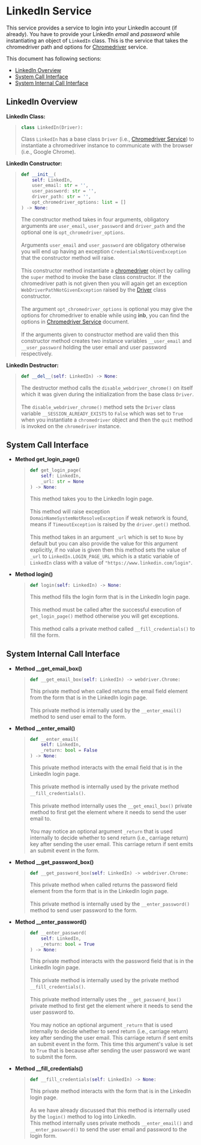 # LinkedIn Service

This service provides a service to login into your LinkedIn account (if already). You have to provide your LinkedIn _email_ and
_password_ while instantiating an object of `LinkedIn` class. This is the service that takes the chromedriver path and options for
[Chromedriver][_chromedriver_service] service.

This document has following sections:

- [LinkedIn Overview](#linkedin-overview)
- [System Call Interface](#system-call-interface)
- [System Internal Call Interface](#system-internal-call-interface)

## LinkedIn Overview

**LinkedIn Class:**

> ```python
> class LinkedIn(Driver):
> ```
>
> Class `LinkedIn` has a base class `Driver` (i.e., [Chromedriver Service][_chromedriver_service]) to instantiate a chromedriver
> instance to communicate with the browser (i.e., Google Chrome).

**LinkedIn Constructor:**

> ```python
> def __init__(
>     self: LinkedIn,
>     user_email: str = '',
>     user_password: str = '',
>     driver_path: str = '',
>     opt_chromedriver_options: list = []
> ) -> None:
> ```
>
> The constructor method takes in four arguments, obligatory arguments are `user_email`, `user_password` and `driver_path` and the
> optional one is `opt_chromedriver_options`.
> <br><br>
> Arguments `user_email` and `user_password` are obligatory otherwise you will end up having an exception
> `CredentialsNotGivenException` that the constructor method will raise.
> <br><br>
> This constructor method instantiate a [chromedriver][_chromedriver_service] object by calling the `super` method to invoke the
> base class constructor. If the chromedriver path is not given then you will again get an exception
> `WebDriverPathNotGivenException` raised by the [Driver][_chromedriver_service] class constructor.
> <br><br>
> The argument `opt_chromedriver_options` is optional you may give the options for chromedriver to enable while using **inb**, you
> can find the options in [Chromedriver Service][_chromedriver_service] document.
> <br><br>
> If the arguments given to constructor method are valid then this constructor method creates two instance variables `__user_email`
> and `__user_password` holding the user email and user password respectively.

**LinkedIn Destructor:**

> ```python
> def __del__(self: LinkedIn) -> None:
> ```
>
> The destructor method calls the `disable_webdriver_chrome()` on itself which it was given during the initialization from the base
> class `Driver`.
> <br><br>
> The `disable_webdriver_chrome()` method sets the `Driver` class variable `__SESSION_ALREADY_EXISTS` to `False` which was set to
> `True` when you instantiate a `chromedriver` object and then the `quit` method is invoked on the `chromedriver` instance.

## System Call Interface

- **Method get_login_page()**

  > ```python
  > def get_login_page(
  >     self: LinkedIn,
  >     _url: str = None
  > ) -> None:
  > ```
  >
  > This method takes you to the LinkedIn login page.
  > <br><br>
  > This method will raise exception `DomainNameSystemNotResolveException` if weak network is found, means if `TimeoutException`
  > is raised by the `driver.get()` method.
  > <br><br>
  > This method takes in an argument `_url` which is set to `None` by default but you can also provide the value for this argument
  > explicitly, if no value is given then this method sets the value of `_url` to `LinkedIn.LOGIN_PAGE_URL` which is a static
  > variable of `LinkedIn` class with a value of `"https://www.linkedin.com/login"`.

- **Method login()**

  > ```python
  > def login(self: LinkedIn) -> None:
  > ```
  >
  > This method fills the login form that is in the LinkedIn login page.
  > <br><br>
  > This method must be called after the successful execution of `get_login_page()` method otherwise you will get exceptions.
  > <br><br>
  > This method calls a private method called `__fill_credentials()` to fill the form.

## System Internal Call Interface

- **Method \_\_get_email_box()**

  > ```python
  > def __get_email_box(self: LinkedIn) -> webdriver.Chrome:
  > ```
  >
  > This private method when called returns the email field element from the form that is in the LinkedIn login page. <br><br>
  > This private method is internally used by the `__enter_email()` method to send user email to the form.

- **Method \_\_enter_email()**

  > ```python
  > def __enter_email(
  >     self: LinkedIn,
  >     _return: bool = False
  > ) -> None:
  > ```
  >
  > This private method interacts with the email field that is in the LinkedIn login page.
  > <br><br>
  > This private method is internally used by the private method `__fill_credentials()`.
  > <br><br>
  > This private method internally uses the `__get_email_box()` private method to first get the element where it needs to send
  > the user email to.
  > <br><br>
  > You may notice an optional argument `_return` that is used internally to decide whether to send return (i.e., carriage return)
  > key after sending the user email. This carriage return if sent emits an submit event in the form.

- **Method \_\_get_password_box()**

  > ```python
  > def __get_password_box(self: LinkedIn) -> webdriver.Chrome:
  > ```
  >
  > This private method when called returns the password field element from the form that is in the LinkedIn login page.
  > <br><br>
  > This private method is internally used by the `__enter_password()` method to send user password to the form.

- **Method \_\_enter_password()**

  > ```python
  > def __enter_password(
  >     self: LinkedIn,
  >     _return: bool = True
  > ) -> None:
  > ```
  >
  > This private method interacts with the password field that is in the LinkedIn login page.
  > <br><br>
  > This private method is internally used by the private method `__fill_credentials()`.
  > <br><br>
  > This private method internally uses the `__get_password_box()` private method to first get the element where it needs to send
  > the user password to.
  > <br><br>
  > You may notice an optional argument `_return` that is used internally to decide whether to send return (i.e., carriage return)
  > key after sending the user email. This carriage return if sent emits an submit event in the form. This time this argument's
  > value is set to `True` that is because after sending the user password we want to submit the form.

- **Method \_\_fill_credentials()**

  > ```python
  > def __fill_credentials(self: LinkedIn) -> None:
  > ```
  >
  > This private method interacts with the form that is in the LinkedIn login page.
  > <br><br>
  > As we have already discussed that this method is internally used by the `login()` method to log into LinkedIn.
  > <br>
  > This method internally uses private methods `__enter_email()` and `__enter_password()` to send the user email and password to
  > the login form.

<!-- Definitions -->

[_chromedriver_service]: https://github.com/joshiayush/inb/blob/master/docs/inb/linkedin/init.md
